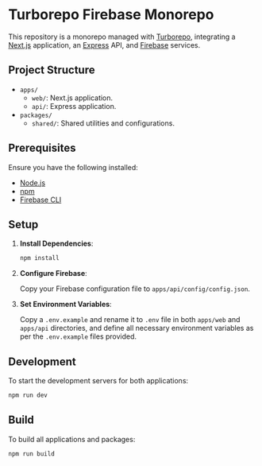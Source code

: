 # Turborepo Firebase Monorepo

This repository is a monorepo managed with [Turborepo](https://turbo.build/repo), integrating a [Next.js](https://nextjs.org/) application, an [Express](https://expressjs.com/) API, and [Firebase](https://firebase.google.com/) services.

## Project Structure

- `apps/`
  - `web/`: Next.js application.
  - `api/`: Express application.
- `packages/`
  - `shared/`: Shared utilities and configurations.

## Prerequisites

Ensure you have the following installed:

- [Node.js](https://nodejs.org/en/download/)
- [npm](https://www.npmjs.com/get-npm)
- [Firebase CLI](https://firebase.google.com/docs/cli)

## Setup

1. **Install Dependencies**:

   ```bash
   npm install
   ```

2. **Configure Firebase**:

   Copy your Firebase configuration file to `apps/api/config/config.json`.

3. **Set Environment Variables**:

   Copy a `.env.example` and rename it to `.env` file in both `apps/web` and `apps/api` directories, and define all necessary environment variables as per the `.env.example` files provided.

## Development

To start the development servers for both applications:


```bash
npm run dev
```


## Build

To build all applications and packages:


```bash
npm run build
```
